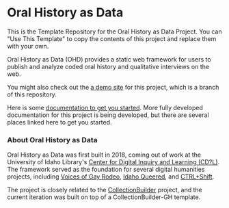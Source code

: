 # Oral History as Data

This is the Template Repository for the Oral History as Data Project. You can "Use This Template" to copy the contents of this project and replace them with your own.

Oral History as Data (OHD) provides a static web framework for users to publish and analyze coded oral history and qualitative interviews on the web. 

You might also check out the [a demo site](https://oralhistoryasdata.github.io/) for this project, which is a branch of this repository. 

Here is some [documentation to get you started](https://oralhistoryasdata.github.io/about.html#documentation). More fully developed documentation for this project is being developed, but there are several places linked here to get you started.

### About Oral History as Data

Oral History as Data was first built in 2018, coming out of work at the University of Idaho Library's [Center for Digital Inquiry and Learning (CD?L)](https://cdil.lib.uidaho.edu/). 
The framework served as the foundation for several digital humanities projects, including [Voices of Gay Rodeo](https://www.voicesofgayrodeo.com/), [Idaho Queered](https://www.lib.uidaho.edu/queered/), and [CTRL+Shift](https://ctrl-shift.org/). 

The project is closely related to the [CollectionBuilder](https://collectionbuilder.github.io/) project, and the current iteration was built on top of a CollectionBuilder-GH template. 




